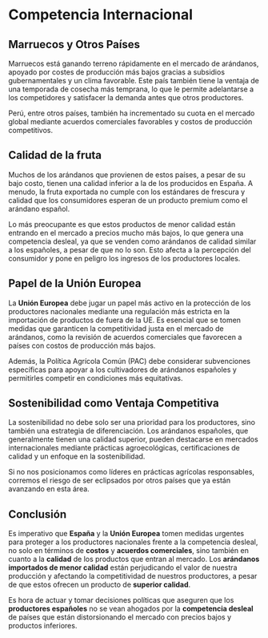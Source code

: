 # Competencia Internacional

## Marruecos y Otros Países
Marruecos está ganando terreno rápidamente en el mercado de arándanos, apoyado por costes de producción más bajos gracias a subsidios gubernamentales y un clima favorable. Este país también tiene la ventaja de una temporada de cosecha más temprana, lo que le permite adelantarse a los competidores y satisfacer la demanda antes que otros productores.

Perú, entre otros países, también ha incrementado su cuota en el mercado global mediante acuerdos comerciales favorables y costos de producción competitivos.

## Calidad de la fruta

Muchos de los arándanos que provienen de estos países, a pesar de su bajo costo, tienen una calidad inferior a la de los producidos en España. A menudo, la fruta exportada no cumple con los estándares de frescura y calidad que los consumidores esperan de un producto premium como el arándano español.

Lo más preocupante es que estos productos de menor calidad están entrando en el mercado a precios mucho más bajos, lo que genera una competencia desleal, ya que se venden como arándanos de calidad similar a los españoles, a pesar de que no lo son. Esto afecta a la percepción del consumidor y pone en peligro los ingresos de los productores locales.

## Papel de la Unión Europea

La **Unión Europea** debe jugar un papel más activo en la protección de los productores nacionales mediante una regulación más estricta en la importación de productos de fuera de la UE. Es esencial que se tomen medidas que garanticen la competitividad justa en el mercado de arándanos, como la revisión de acuerdos comerciales que favorecen a países con costos de producción más bajos.

Además, la Política Agrícola Común (PAC) debe considerar subvenciones específicas para apoyar a los cultivadores de arándanos españoles y permitirles competir en condiciones más equitativas.

##  Sostenibilidad como Ventaja Competitiva

La sostenibilidad no debe solo ser una prioridad para los productores, sino también una estrategia de diferenciación. Los arándanos españoles, que generalmente tienen una calidad superior, pueden destacarse en mercados internacionales mediante prácticas agroecológicas, certificaciones de calidad y un enfoque en la sostenibilidad.

Si no nos posicionamos como líderes en prácticas agrícolas responsables, corremos el riesgo de ser eclipsados por otros países que ya están avanzando en esta área.

## Conclusión

Es imperativo que **España** y la **Unión Europea** tomen medidas urgentes para proteger a los productores nacionales frente a la competencia desleal, no solo en términos de **costos** y **acuerdos comerciales**, sino también en cuanto a la **calidad** de los productos que entran al mercado. Los **arándanos importados de menor calidad** están perjudicando el valor de nuestra producción y afectando la competitividad de nuestros productores, a pesar de que estos ofrecen un producto de **superior calidad**.

Es hora de actuar y tomar decisiones políticas que aseguren que los **productores españoles** no se vean ahogados por la **competencia desleal** de países que están distorsionando el mercado con precios bajos y productos inferiores.
